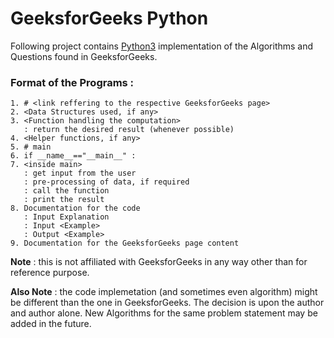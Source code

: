 # GeeksforGeeks Python
Following project contains [Python3](https://docs.python.org/3/) implementation of the Algorithms and Questions found in GeeksforGeeks.

### Format of the Programs :
```
1. # <link reffering to the respective GeeksforGeeks page>
2. <Data Structures used, if any>
3. <Function handling the computation> 
   : return the desired result (whenever possible)
4. <Helper functions, if any>
5. # main
6. if __name__=="__main__" :
7. <inside main> 
   : get input from the user 
   : pre-processing of data, if required 
   : call the function 
   : print the result
8. Documentation for the code 
   : Input Explanation 
   : Input <Example>
   : Output <Example>
9. Documentation for the GeeksforGeeks page content
```

**Note** : this is not affiliated with GeeksforGeeks in any way other than for reference purpose.

**Also Note** : the code implemetation (and sometimes even algorithm) might be different than the one in GeeksforGeeks. The decision is upon the author and author alone. New Algorithms for the same problem statement may be added in the future.